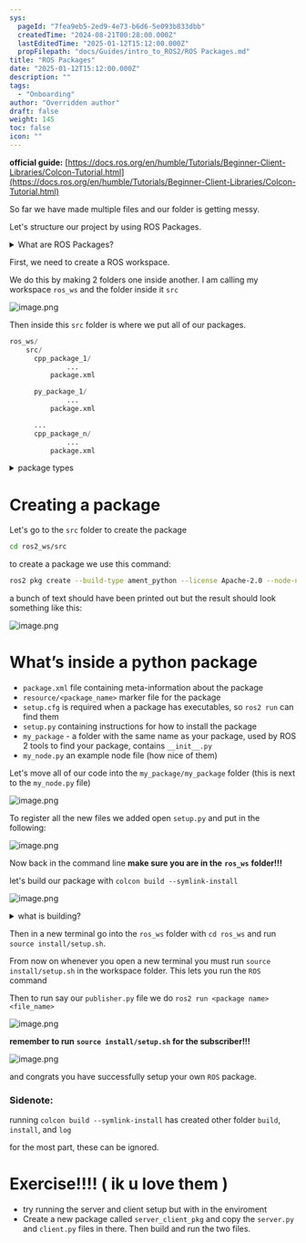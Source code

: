 ```yaml
---
sys:
  pageId: "7fea9eb5-2ed9-4e73-b6d6-5e093b833dbb"
  createdTime: "2024-08-21T00:28:00.000Z"
  lastEditedTime: "2025-01-12T15:12:00.000Z"
  propFilepath: "docs/Guides/intro_to_ROS2/ROS Packages.md"
title: "ROS Packages"
date: "2025-01-12T15:12:00.000Z"
description: ""
tags:
  - "Onboarding"
author: "Overridden author"
draft: false
weight: 145
toc: false
icon: ""
---
```


**official guide:** [https://docs.ros.org/en/humble/Tutorials/Beginner-Client-Libraries/Colcon-Tutorial.html](https://docs.ros.org/en/humble/Tutorials/Beginner-Client-Libraries/Colcon-Tutorial.html)

So far we have made multiple files and our folder is getting messy.

Let's structure our project by using ROS Packages.

<details>

<summary>What are ROS Packages?</summary>

ROS Packages are, as the name implies, packages of code that are highly sharable between ROS developers.

They consist of a folder, `package.xml` file, and source code

```python
      cpp_package_1/
		      ... imagine much code files here ..
          package.xml
```

</details>

First, we need to create a ROS workspace.

We do this by making 2 folders one inside another. I am calling my workspace `ros_ws` and the folder inside it `src`

![image.png](https://prod-files-secure.s3.us-west-2.amazonaws.com/d518164a-d88e-44d1-a4ee-3adb3bd8bce0/70706947-fd18-4537-a67b-e12946812d31/image.png?X-Amz-Algorithm=AWS4-HMAC-SHA256&X-Amz-Content-Sha256=UNSIGNED-PAYLOAD&X-Amz-Credential=ASIAZI2LB466SHJV6C6E%2F20250305%2Fus-west-2%2Fs3%2Faws4_request&X-Amz-Date=20250305T161258Z&X-Amz-Expires=3600&X-Amz-Security-Token=IQoJb3JpZ2luX2VjEM7%2F%2F%2F%2F%2F%2F%2F%2F%2F%2FwEaCXVzLXdlc3QtMiJGMEQCIG8oRxBbq7fp3JPUpyTI0eGTw%2BW5quN3QLfAYos5H3yrAiBup6aX7igoITSfxBEiNGIt4rhNIGedvZ03E8Q0h0ybxSr%2FAwgXEAAaDDYzNzQyMzE4MzgwNSIMmTAul1Y1JyAZmPT0KtwDtv9UgmmYUGxvy8%2FBqZfMlr5JAaQZhGQ799maxVzlOieCVGHkIpz%2FBSkvsxdVzFGbZsNXuPAF26pVKUzRgj3BSnokfXwEb1IL4xoRRg4%2FiXJJS0DqWsDo4cbNzU50R5dfGGul0nyLTR9vrl8%2BtjZtlXrc%2FdnS2%2B5iL1hus%2F%2BDzQeGpEyMoBiSdGB2i011dov5ON1AVB4xIQ9eCYOjIWYzVV8h5yPtyDDHQfgOPqGU6UIv3dlUgPAeU5MVFl%2B633Gb9gsbkLvelDbAID2JLkOsrXaAtXodQO0TZT8KNOgdBJKQ%2FT7glZOrCnCvkzvkUJtLInUa1GQLvvfy2KdTXnBZyAfHcL6jDGEZpES9aoiTPtcIUZr0fr4tevTnSBAr%2Baq73D7dV%2BzO%2BeH%2BQRNMO%2Fo3n6nuDO7UKFWLHK%2Fotl88l%2FeIQiXtpw7%2BhZ5DLl8OdlEUPQXFJyBOLuAS%2FUT8cNXgXerDyqCxV6UuQnxaeRrmJDWXsvHHMT6KzK44RU8O9iDX5y%2Fkeqa2mfNusRkBafSi9fsQ7xmYcn0gXkISQY3BxUEKEjj2o9obbOJF1EWJwUcG%2BYmalsLodv3I5LBbh3glIpYEsEnkRwsY9bOhyndh6Jv8P0he7au99J4Jx7kwhLihvgY6pgGyb%2F9d01UvGPcipCjG5boVxwBARIBabI%2FGCgO%2FFkXHQbWujnxyGri0Gn18g0sLfnFBn1inhY2TsUAfkcaJ7fsX%2B7FklS7PlUg1uxA9wskUhKSp4isfu2tznCO1hgo8yiZ9f0A%2F0iqp0kiOvwnz6JKBkJc8FnSZFTZbovhqiWwYJ9s7nQMEXMcZzfr4EcA7tt0uhLSvokccz%2FQ8bDEc86AWGnSwDiQK&X-Amz-Signature=79cc1c5fcbc606fe7f75f02c101c96db92ed23bc00ccea84a24b39b95799e9bf&X-Amz-SignedHeaders=host&x-id=GetObject)

Then inside this `src` folder is where we put all of our packages.

```python
ros_ws/
    src/
      cpp_package_1/
		      ...
          package.xml

      py_package_1/
		      ...
          package.xml

      ...
      cpp_package_n/
		      ...
          package.xml

```

<details>

<summary>package types</summary>

packages can be either `C++` or python.

the intern file structure is different for each but for this guide we will stick to creating python packages

</details>

# Creating a package

Let's go to the `src` folder to create the package

```bash
cd ros2_ws/src
```

to create a package we use this command:

```bash
ros2 pkg create --build-type ament_python --license Apache-2.0 --node-name my_node my_package
```

a bunch of text should have been printed out but the result should look something like this:

![image.png](https://prod-files-secure.s3.us-west-2.amazonaws.com/d518164a-d88e-44d1-a4ee-3adb3bd8bce0/e6cf1e3f-8512-4a3e-b131-079f800bf3e8/image.png?X-Amz-Algorithm=AWS4-HMAC-SHA256&X-Amz-Content-Sha256=UNSIGNED-PAYLOAD&X-Amz-Credential=ASIAZI2LB466SHJV6C6E%2F20250305%2Fus-west-2%2Fs3%2Faws4_request&X-Amz-Date=20250305T161258Z&X-Amz-Expires=3600&X-Amz-Security-Token=IQoJb3JpZ2luX2VjEM7%2F%2F%2F%2F%2F%2F%2F%2F%2F%2FwEaCXVzLXdlc3QtMiJGMEQCIG8oRxBbq7fp3JPUpyTI0eGTw%2BW5quN3QLfAYos5H3yrAiBup6aX7igoITSfxBEiNGIt4rhNIGedvZ03E8Q0h0ybxSr%2FAwgXEAAaDDYzNzQyMzE4MzgwNSIMmTAul1Y1JyAZmPT0KtwDtv9UgmmYUGxvy8%2FBqZfMlr5JAaQZhGQ799maxVzlOieCVGHkIpz%2FBSkvsxdVzFGbZsNXuPAF26pVKUzRgj3BSnokfXwEb1IL4xoRRg4%2FiXJJS0DqWsDo4cbNzU50R5dfGGul0nyLTR9vrl8%2BtjZtlXrc%2FdnS2%2B5iL1hus%2F%2BDzQeGpEyMoBiSdGB2i011dov5ON1AVB4xIQ9eCYOjIWYzVV8h5yPtyDDHQfgOPqGU6UIv3dlUgPAeU5MVFl%2B633Gb9gsbkLvelDbAID2JLkOsrXaAtXodQO0TZT8KNOgdBJKQ%2FT7glZOrCnCvkzvkUJtLInUa1GQLvvfy2KdTXnBZyAfHcL6jDGEZpES9aoiTPtcIUZr0fr4tevTnSBAr%2Baq73D7dV%2BzO%2BeH%2BQRNMO%2Fo3n6nuDO7UKFWLHK%2Fotl88l%2FeIQiXtpw7%2BhZ5DLl8OdlEUPQXFJyBOLuAS%2FUT8cNXgXerDyqCxV6UuQnxaeRrmJDWXsvHHMT6KzK44RU8O9iDX5y%2Fkeqa2mfNusRkBafSi9fsQ7xmYcn0gXkISQY3BxUEKEjj2o9obbOJF1EWJwUcG%2BYmalsLodv3I5LBbh3glIpYEsEnkRwsY9bOhyndh6Jv8P0he7au99J4Jx7kwhLihvgY6pgGyb%2F9d01UvGPcipCjG5boVxwBARIBabI%2FGCgO%2FFkXHQbWujnxyGri0Gn18g0sLfnFBn1inhY2TsUAfkcaJ7fsX%2B7FklS7PlUg1uxA9wskUhKSp4isfu2tznCO1hgo8yiZ9f0A%2F0iqp0kiOvwnz6JKBkJc8FnSZFTZbovhqiWwYJ9s7nQMEXMcZzfr4EcA7tt0uhLSvokccz%2FQ8bDEc86AWGnSwDiQK&X-Amz-Signature=8cbb6109745e54f487d19c722eac85e2698b204d3c32ced47e94a758bb6d8d15&X-Amz-SignedHeaders=host&x-id=GetObject)

# What’s inside a python package

- `package.xml` file containing meta-information about the package
- `resource/<package_name>` marker file for the package
- `setup.cfg` is required when a package has executables, so `ros2 run` can find them
- `setup.py` containing instructions for how to install the package
- `my_package` - a folder with the same name as your package, used by ROS 2 tools to find your package, contains `__init__.py`
- `my_node.py` an example node file (how nice of them)

Let's move all of our code into the `my_package/my_package` folder (this is next to the `my_node.py` file)

![image.png](https://prod-files-secure.s3.us-west-2.amazonaws.com/d518164a-d88e-44d1-a4ee-3adb3bd8bce0/9ce58f11-0da9-4d3e-b86d-506a9685d378/image.png?X-Amz-Algorithm=AWS4-HMAC-SHA256&X-Amz-Content-Sha256=UNSIGNED-PAYLOAD&X-Amz-Credential=ASIAZI2LB466SHJV6C6E%2F20250305%2Fus-west-2%2Fs3%2Faws4_request&X-Amz-Date=20250305T161258Z&X-Amz-Expires=3600&X-Amz-Security-Token=IQoJb3JpZ2luX2VjEM7%2F%2F%2F%2F%2F%2F%2F%2F%2F%2FwEaCXVzLXdlc3QtMiJGMEQCIG8oRxBbq7fp3JPUpyTI0eGTw%2BW5quN3QLfAYos5H3yrAiBup6aX7igoITSfxBEiNGIt4rhNIGedvZ03E8Q0h0ybxSr%2FAwgXEAAaDDYzNzQyMzE4MzgwNSIMmTAul1Y1JyAZmPT0KtwDtv9UgmmYUGxvy8%2FBqZfMlr5JAaQZhGQ799maxVzlOieCVGHkIpz%2FBSkvsxdVzFGbZsNXuPAF26pVKUzRgj3BSnokfXwEb1IL4xoRRg4%2FiXJJS0DqWsDo4cbNzU50R5dfGGul0nyLTR9vrl8%2BtjZtlXrc%2FdnS2%2B5iL1hus%2F%2BDzQeGpEyMoBiSdGB2i011dov5ON1AVB4xIQ9eCYOjIWYzVV8h5yPtyDDHQfgOPqGU6UIv3dlUgPAeU5MVFl%2B633Gb9gsbkLvelDbAID2JLkOsrXaAtXodQO0TZT8KNOgdBJKQ%2FT7glZOrCnCvkzvkUJtLInUa1GQLvvfy2KdTXnBZyAfHcL6jDGEZpES9aoiTPtcIUZr0fr4tevTnSBAr%2Baq73D7dV%2BzO%2BeH%2BQRNMO%2Fo3n6nuDO7UKFWLHK%2Fotl88l%2FeIQiXtpw7%2BhZ5DLl8OdlEUPQXFJyBOLuAS%2FUT8cNXgXerDyqCxV6UuQnxaeRrmJDWXsvHHMT6KzK44RU8O9iDX5y%2Fkeqa2mfNusRkBafSi9fsQ7xmYcn0gXkISQY3BxUEKEjj2o9obbOJF1EWJwUcG%2BYmalsLodv3I5LBbh3glIpYEsEnkRwsY9bOhyndh6Jv8P0he7au99J4Jx7kwhLihvgY6pgGyb%2F9d01UvGPcipCjG5boVxwBARIBabI%2FGCgO%2FFkXHQbWujnxyGri0Gn18g0sLfnFBn1inhY2TsUAfkcaJ7fsX%2B7FklS7PlUg1uxA9wskUhKSp4isfu2tznCO1hgo8yiZ9f0A%2F0iqp0kiOvwnz6JKBkJc8FnSZFTZbovhqiWwYJ9s7nQMEXMcZzfr4EcA7tt0uhLSvokccz%2FQ8bDEc86AWGnSwDiQK&X-Amz-Signature=52482c586fd1f51737f469a0b63db8b12bdd2931c2dd64bab60bf292b2a7026c&X-Amz-SignedHeaders=host&x-id=GetObject)

To register all the new files we added open `setup.py` and put in the following:

![image.png](https://prod-files-secure.s3.us-west-2.amazonaws.com/d518164a-d88e-44d1-a4ee-3adb3bd8bce0/1cd7c262-4cae-4496-9d75-c178537d24a2/image.png?X-Amz-Algorithm=AWS4-HMAC-SHA256&X-Amz-Content-Sha256=UNSIGNED-PAYLOAD&X-Amz-Credential=ASIAZI2LB466SHJV6C6E%2F20250305%2Fus-west-2%2Fs3%2Faws4_request&X-Amz-Date=20250305T161258Z&X-Amz-Expires=3600&X-Amz-Security-Token=IQoJb3JpZ2luX2VjEM7%2F%2F%2F%2F%2F%2F%2F%2F%2F%2FwEaCXVzLXdlc3QtMiJGMEQCIG8oRxBbq7fp3JPUpyTI0eGTw%2BW5quN3QLfAYos5H3yrAiBup6aX7igoITSfxBEiNGIt4rhNIGedvZ03E8Q0h0ybxSr%2FAwgXEAAaDDYzNzQyMzE4MzgwNSIMmTAul1Y1JyAZmPT0KtwDtv9UgmmYUGxvy8%2FBqZfMlr5JAaQZhGQ799maxVzlOieCVGHkIpz%2FBSkvsxdVzFGbZsNXuPAF26pVKUzRgj3BSnokfXwEb1IL4xoRRg4%2FiXJJS0DqWsDo4cbNzU50R5dfGGul0nyLTR9vrl8%2BtjZtlXrc%2FdnS2%2B5iL1hus%2F%2BDzQeGpEyMoBiSdGB2i011dov5ON1AVB4xIQ9eCYOjIWYzVV8h5yPtyDDHQfgOPqGU6UIv3dlUgPAeU5MVFl%2B633Gb9gsbkLvelDbAID2JLkOsrXaAtXodQO0TZT8KNOgdBJKQ%2FT7glZOrCnCvkzvkUJtLInUa1GQLvvfy2KdTXnBZyAfHcL6jDGEZpES9aoiTPtcIUZr0fr4tevTnSBAr%2Baq73D7dV%2BzO%2BeH%2BQRNMO%2Fo3n6nuDO7UKFWLHK%2Fotl88l%2FeIQiXtpw7%2BhZ5DLl8OdlEUPQXFJyBOLuAS%2FUT8cNXgXerDyqCxV6UuQnxaeRrmJDWXsvHHMT6KzK44RU8O9iDX5y%2Fkeqa2mfNusRkBafSi9fsQ7xmYcn0gXkISQY3BxUEKEjj2o9obbOJF1EWJwUcG%2BYmalsLodv3I5LBbh3glIpYEsEnkRwsY9bOhyndh6Jv8P0he7au99J4Jx7kwhLihvgY6pgGyb%2F9d01UvGPcipCjG5boVxwBARIBabI%2FGCgO%2FFkXHQbWujnxyGri0Gn18g0sLfnFBn1inhY2TsUAfkcaJ7fsX%2B7FklS7PlUg1uxA9wskUhKSp4isfu2tznCO1hgo8yiZ9f0A%2F0iqp0kiOvwnz6JKBkJc8FnSZFTZbovhqiWwYJ9s7nQMEXMcZzfr4EcA7tt0uhLSvokccz%2FQ8bDEc86AWGnSwDiQK&X-Amz-Signature=44f0787e23adab75bb68b41232a46b419c4e90eafdaec5bafc343a1e0150519b&X-Amz-SignedHeaders=host&x-id=GetObject)

Now back in the command line **make sure you are in the** **`ros_ws`** **folder!!!**

let's build our package with `colcon build --symlink-install`

![image.png](https://prod-files-secure.s3.us-west-2.amazonaws.com/d518164a-d88e-44d1-a4ee-3adb3bd8bce0/2f2a0d27-b173-48fd-b189-5f5c0ce65619/image.png?X-Amz-Algorithm=AWS4-HMAC-SHA256&X-Amz-Content-Sha256=UNSIGNED-PAYLOAD&X-Amz-Credential=ASIAZI2LB466SHJV6C6E%2F20250305%2Fus-west-2%2Fs3%2Faws4_request&X-Amz-Date=20250305T161258Z&X-Amz-Expires=3600&X-Amz-Security-Token=IQoJb3JpZ2luX2VjEM7%2F%2F%2F%2F%2F%2F%2F%2F%2F%2FwEaCXVzLXdlc3QtMiJGMEQCIG8oRxBbq7fp3JPUpyTI0eGTw%2BW5quN3QLfAYos5H3yrAiBup6aX7igoITSfxBEiNGIt4rhNIGedvZ03E8Q0h0ybxSr%2FAwgXEAAaDDYzNzQyMzE4MzgwNSIMmTAul1Y1JyAZmPT0KtwDtv9UgmmYUGxvy8%2FBqZfMlr5JAaQZhGQ799maxVzlOieCVGHkIpz%2FBSkvsxdVzFGbZsNXuPAF26pVKUzRgj3BSnokfXwEb1IL4xoRRg4%2FiXJJS0DqWsDo4cbNzU50R5dfGGul0nyLTR9vrl8%2BtjZtlXrc%2FdnS2%2B5iL1hus%2F%2BDzQeGpEyMoBiSdGB2i011dov5ON1AVB4xIQ9eCYOjIWYzVV8h5yPtyDDHQfgOPqGU6UIv3dlUgPAeU5MVFl%2B633Gb9gsbkLvelDbAID2JLkOsrXaAtXodQO0TZT8KNOgdBJKQ%2FT7glZOrCnCvkzvkUJtLInUa1GQLvvfy2KdTXnBZyAfHcL6jDGEZpES9aoiTPtcIUZr0fr4tevTnSBAr%2Baq73D7dV%2BzO%2BeH%2BQRNMO%2Fo3n6nuDO7UKFWLHK%2Fotl88l%2FeIQiXtpw7%2BhZ5DLl8OdlEUPQXFJyBOLuAS%2FUT8cNXgXerDyqCxV6UuQnxaeRrmJDWXsvHHMT6KzK44RU8O9iDX5y%2Fkeqa2mfNusRkBafSi9fsQ7xmYcn0gXkISQY3BxUEKEjj2o9obbOJF1EWJwUcG%2BYmalsLodv3I5LBbh3glIpYEsEnkRwsY9bOhyndh6Jv8P0he7au99J4Jx7kwhLihvgY6pgGyb%2F9d01UvGPcipCjG5boVxwBARIBabI%2FGCgO%2FFkXHQbWujnxyGri0Gn18g0sLfnFBn1inhY2TsUAfkcaJ7fsX%2B7FklS7PlUg1uxA9wskUhKSp4isfu2tznCO1hgo8yiZ9f0A%2F0iqp0kiOvwnz6JKBkJc8FnSZFTZbovhqiWwYJ9s7nQMEXMcZzfr4EcA7tt0uhLSvokccz%2FQ8bDEc86AWGnSwDiQK&X-Amz-Signature=3b35a44d5a8b36d8d7b9c4dc13019b3967b89f48e391748b6ca625faa4a5b98e&X-Amz-SignedHeaders=host&x-id=GetObject)

<details>

<summary>what is building?</summary>

if you are a CS major at Rose-Hulman you will learn the answer to this in CSSE132

but TLDR; is it combines all the code files into one program that can be run easily 

</details>

Then in a new terminal go into the `ros_ws` folder with `cd ros_ws` and run `source install/setup.sh`. 

From now on whenever you open a new terminal you must run `source install/setup.sh` in the workspace folder. This lets you run the `ROS` command

Then to run say our `publisher.py` file we do `ros2 run <package name> <file_name>`

![image.png](https://prod-files-secure.s3.us-west-2.amazonaws.com/d518164a-d88e-44d1-a4ee-3adb3bd8bce0/4f4b1219-3a44-4632-aa0a-ce3471699f59/image.png?X-Amz-Algorithm=AWS4-HMAC-SHA256&X-Amz-Content-Sha256=UNSIGNED-PAYLOAD&X-Amz-Credential=ASIAZI2LB466SHJV6C6E%2F20250305%2Fus-west-2%2Fs3%2Faws4_request&X-Amz-Date=20250305T161258Z&X-Amz-Expires=3600&X-Amz-Security-Token=IQoJb3JpZ2luX2VjEM7%2F%2F%2F%2F%2F%2F%2F%2F%2F%2FwEaCXVzLXdlc3QtMiJGMEQCIG8oRxBbq7fp3JPUpyTI0eGTw%2BW5quN3QLfAYos5H3yrAiBup6aX7igoITSfxBEiNGIt4rhNIGedvZ03E8Q0h0ybxSr%2FAwgXEAAaDDYzNzQyMzE4MzgwNSIMmTAul1Y1JyAZmPT0KtwDtv9UgmmYUGxvy8%2FBqZfMlr5JAaQZhGQ799maxVzlOieCVGHkIpz%2FBSkvsxdVzFGbZsNXuPAF26pVKUzRgj3BSnokfXwEb1IL4xoRRg4%2FiXJJS0DqWsDo4cbNzU50R5dfGGul0nyLTR9vrl8%2BtjZtlXrc%2FdnS2%2B5iL1hus%2F%2BDzQeGpEyMoBiSdGB2i011dov5ON1AVB4xIQ9eCYOjIWYzVV8h5yPtyDDHQfgOPqGU6UIv3dlUgPAeU5MVFl%2B633Gb9gsbkLvelDbAID2JLkOsrXaAtXodQO0TZT8KNOgdBJKQ%2FT7glZOrCnCvkzvkUJtLInUa1GQLvvfy2KdTXnBZyAfHcL6jDGEZpES9aoiTPtcIUZr0fr4tevTnSBAr%2Baq73D7dV%2BzO%2BeH%2BQRNMO%2Fo3n6nuDO7UKFWLHK%2Fotl88l%2FeIQiXtpw7%2BhZ5DLl8OdlEUPQXFJyBOLuAS%2FUT8cNXgXerDyqCxV6UuQnxaeRrmJDWXsvHHMT6KzK44RU8O9iDX5y%2Fkeqa2mfNusRkBafSi9fsQ7xmYcn0gXkISQY3BxUEKEjj2o9obbOJF1EWJwUcG%2BYmalsLodv3I5LBbh3glIpYEsEnkRwsY9bOhyndh6Jv8P0he7au99J4Jx7kwhLihvgY6pgGyb%2F9d01UvGPcipCjG5boVxwBARIBabI%2FGCgO%2FFkXHQbWujnxyGri0Gn18g0sLfnFBn1inhY2TsUAfkcaJ7fsX%2B7FklS7PlUg1uxA9wskUhKSp4isfu2tznCO1hgo8yiZ9f0A%2F0iqp0kiOvwnz6JKBkJc8FnSZFTZbovhqiWwYJ9s7nQMEXMcZzfr4EcA7tt0uhLSvokccz%2FQ8bDEc86AWGnSwDiQK&X-Amz-Signature=53f6be2259c78e417e5be85926fc588fc938cd62455cf04dbb58a3ea29b34f65&X-Amz-SignedHeaders=host&x-id=GetObject)

**remember to run** **`source install/setup.sh`** **for the subscriber!!!**

![image.png](https://prod-files-secure.s3.us-west-2.amazonaws.com/d518164a-d88e-44d1-a4ee-3adb3bd8bce0/02121119-dad4-49ec-8356-c956108b4243/image.png?X-Amz-Algorithm=AWS4-HMAC-SHA256&X-Amz-Content-Sha256=UNSIGNED-PAYLOAD&X-Amz-Credential=ASIAZI2LB466SHJV6C6E%2F20250305%2Fus-west-2%2Fs3%2Faws4_request&X-Amz-Date=20250305T161258Z&X-Amz-Expires=3600&X-Amz-Security-Token=IQoJb3JpZ2luX2VjEM7%2F%2F%2F%2F%2F%2F%2F%2F%2F%2FwEaCXVzLXdlc3QtMiJGMEQCIG8oRxBbq7fp3JPUpyTI0eGTw%2BW5quN3QLfAYos5H3yrAiBup6aX7igoITSfxBEiNGIt4rhNIGedvZ03E8Q0h0ybxSr%2FAwgXEAAaDDYzNzQyMzE4MzgwNSIMmTAul1Y1JyAZmPT0KtwDtv9UgmmYUGxvy8%2FBqZfMlr5JAaQZhGQ799maxVzlOieCVGHkIpz%2FBSkvsxdVzFGbZsNXuPAF26pVKUzRgj3BSnokfXwEb1IL4xoRRg4%2FiXJJS0DqWsDo4cbNzU50R5dfGGul0nyLTR9vrl8%2BtjZtlXrc%2FdnS2%2B5iL1hus%2F%2BDzQeGpEyMoBiSdGB2i011dov5ON1AVB4xIQ9eCYOjIWYzVV8h5yPtyDDHQfgOPqGU6UIv3dlUgPAeU5MVFl%2B633Gb9gsbkLvelDbAID2JLkOsrXaAtXodQO0TZT8KNOgdBJKQ%2FT7glZOrCnCvkzvkUJtLInUa1GQLvvfy2KdTXnBZyAfHcL6jDGEZpES9aoiTPtcIUZr0fr4tevTnSBAr%2Baq73D7dV%2BzO%2BeH%2BQRNMO%2Fo3n6nuDO7UKFWLHK%2Fotl88l%2FeIQiXtpw7%2BhZ5DLl8OdlEUPQXFJyBOLuAS%2FUT8cNXgXerDyqCxV6UuQnxaeRrmJDWXsvHHMT6KzK44RU8O9iDX5y%2Fkeqa2mfNusRkBafSi9fsQ7xmYcn0gXkISQY3BxUEKEjj2o9obbOJF1EWJwUcG%2BYmalsLodv3I5LBbh3glIpYEsEnkRwsY9bOhyndh6Jv8P0he7au99J4Jx7kwhLihvgY6pgGyb%2F9d01UvGPcipCjG5boVxwBARIBabI%2FGCgO%2FFkXHQbWujnxyGri0Gn18g0sLfnFBn1inhY2TsUAfkcaJ7fsX%2B7FklS7PlUg1uxA9wskUhKSp4isfu2tznCO1hgo8yiZ9f0A%2F0iqp0kiOvwnz6JKBkJc8FnSZFTZbovhqiWwYJ9s7nQMEXMcZzfr4EcA7tt0uhLSvokccz%2FQ8bDEc86AWGnSwDiQK&X-Amz-Signature=2b978fc188cec6d7a868e3253b2524dca06bbc416f3ca65a75a1b13c6bdbe990&X-Amz-SignedHeaders=host&x-id=GetObject)

and congrats you have successfully setup your own `ROS` package.

### Sidenote:

running `colcon build --symlink-install` has created other folder `build`, `install`, and `log`

for the most part, these can be ignored.

# Exercise!!!! ( ik u love them )

- try running the server and client setup but with in the enviroment
- Create a new package called `server_client_pkg` and copy the `server.py` and `client.py` files in there. Then build and run the two files.
